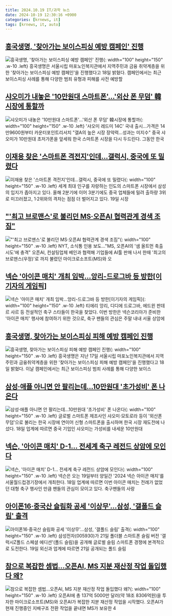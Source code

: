 ```yaml
---
title: 2024.10.19 IT/과학 뉴스
date: 2024-10-19 12:30:16 +0900
categories: [krnews, it]
tags: [krnews, it, auto]
---
```

## [흥국생명, '찾아가는 보이스피싱 예방 캠페인' 진행](https://n.news.naver.com/mnews/article/015/0005045800)

![흥국생명, '찾아가는 보이스피싱 예방 캠페인' 진행](https://mimgnews.pstatic.net/image/origin/015/2024/10/18/5045800.jpg?type=nf220_150){: width="100" height="150" .w-10 .left}
흥국생명은 서울시립 마포노인복지관에서 지역주민과 금융 취약계층을 위한 '찾아가는 보이스피싱 예방 캠페인'을 진행했다고 18일 밝혔다. 캠페인에서는 최근 보이스피싱 사례를 통해 다양한 범죄 유형과 피해를 사전 예방할

## [샤오미가 내놓은 '10만원대 스마트폰'…'외산 폰 무덤' 韓시장에 통할까](https://n.news.naver.com/mnews/article/586/0000088766)

![샤오미가 내놓은 '10만원대 스마트폰'…'외산 폰 무덤' 韓시장에 통할까](https://mimgnews.pstatic.net/image/origin/586/2024/10/18/88766.jpg?type=nf220_150){: width="100" height="150" .w-10 .left}
'샤오미 레드미 14C' 국내 출시…가격은 14만9600원부터 카운터포인트리서치 "갤A의 높은 시장 장악력…성과는 미지수" 중국 샤오미가 10만원대 초저가폰을 앞세워 한국 스마트폰 시장을 다시 두드린다. 그동안 한국

## [이재용 찾은 '스마트폰 격전지'인데…갤럭시, 중국에 또 밀렸다](https://n.news.naver.com/mnews/article/008/0005102755)

![이재용 찾은 '스마트폰 격전지'인데…갤럭시, 중국에 또 밀렸다](https://mimgnews.pstatic.net/image/origin/008/2024/10/19/5102755.jpg?type=nf220_150){: width="100" height="150" .w-10 .left}
세계 최대 인구를 자랑하는 인도의 스마트폰 시장에서 삼성의 입지가 좁아지고 있다. 올해 2분기에 이어 3분기에도 중국 업체들에 밀려 출하량 3위로 미끄러졌고, 1·2위와의 격차는 점점 더 벌어지고 있다. 19일 시장

## ["'최고 브로맨스'로 불리던 MS·오픈AI 협력관계 경색 조짐"](https://n.news.naver.com/mnews/article/001/0014992808)

!["'최고 브로맨스'로 불리던 MS·오픈AI 협력관계 경색 조짐"](https://mimgnews.pstatic.net/image/origin/001/2024/10/18/14992808.jpg?type=nf220_150){: width="100" height="150" .w-10 .left}
NYT, 소식통 인용 보도…"MS, 오픈AI의 '샘 올트먼 축출 시도'에 충격" 오픈AI, 컨설팅업체 베인과 협력해 기업들에 AI툴 판매 나서 한때 '최고의 브로맨스(우정)'로 까지 불렸던 마이크로소프트(MS)와 오

## [넥슨 '아이콘 매치' 개최 임박...앙리-드로그바 등 방한[이기자의 게임픽]](https://n.news.naver.com/mnews/article/092/0002349163)

![넥슨 '아이콘 매치' 개최 임박...앙리-드로그바 등 방한[이기자의 게임픽]](https://mimgnews.pstatic.net/image/origin/092/2024/10/18/2349163.jpg?type=nf220_150){: width="100" height="150" .w-10 .left}
티에리 앙리, 디디에 드로그바, 에드윈 판데르 사르 등 전설적인 축구 스타들이 한국을 찾았다. 이번 방한은 넥슨코리아가 준비한 '아이콘 매치' 행사에 참여하기 위한 것으로, 축구 팬들의 관심은 주말 내내 서울 상암에

## [흥국생명, 찾아가는 보이스피싱 피해 예방 캠페인 진행](https://n.news.naver.com/mnews/article/119/0002882937)

![흥국생명, 찾아가는 보이스피싱 피해 예방 캠페인 진행](https://mimgnews.pstatic.net/image/origin/119/2024/10/18/2882937.jpg?type=nf220_150){: width="100" height="150" .w-10 .left}
흥국생명은 지난 17일 서울시립 마포노인복지관에서 지역주민과 금융취약계층을 위한 '찾아가는 보이스피싱 피해 예방 캠페인'을 진행했다고 18일 밝혔다. 이날 캠페인에서는 최근 보이스피싱 범죄 사례를 통해 다양한 보이스

## [삼성·애플 아니면 안 팔리는데…10만원대 '초가성비' 폰 나온다](https://n.news.naver.com/mnews/article/015/0005045735)

![삼성·애플 아니면 안 팔리는데…10만원대 '초가성비' 폰 나온다](https://mimgnews.pstatic.net/image/origin/015/2024/10/18/5045735.jpg?type=nf220_150){: width="100" height="150" .w-10 .left}
글로벌 스마트폰 제조사인 샤오미·모토로라 등이 '외산폰 무덤'으로 불리는 한국 시장에 연이어 신형 스마트폰을 출시하며 한국 시장 재도전에 나섰다. 18일 업계에 따르면 중국 기업인 샤오미는 가성비를 내세운 10만원대

## [넥슨, '아이콘 매치' D-1... 전세계 축구 레전드 상암에 모인다](https://n.news.naver.com/mnews/article/014/0005255390)

![넥슨, '아이콘 매치' D-1... 전세계 축구 레전드 상암에 모인다](https://mimgnews.pstatic.net/image/origin/014/2024/10/18/5255390.jpg?type=nf220_150){: width="100" height="150" .w-10 .left}
넥슨은 오는 19일부터 양일간 '2024 넥슨 아이콘 매치'를 서울월드컵경기장에서 개최한다. 18일 업계에 따르면 이번 아이콘 매치는 전례가 없었던 대형 축구 행사인 만큼 팬들의 관심이 모이고 있다. 축구팬들의 사랑

## [아이폰16·중국산 슬림화 공세 '이상무'…삼성, '갤폴드 슬림' 출격](https://n.news.naver.com/mnews/article/421/0007854313)

![아이폰16·중국산 슬림화 공세 '이상무'…삼성, '갤폴드 슬림' 출격](https://mimgnews.pstatic.net/image/origin/421/2024/10/19/7854313.jpg?type=nf220_150){: width="100" height="150" .w-10 .left}
삼성전자(005930)가 21일 폴더블 스마트폰 슬림 버전 '갤럭시Z폴드 스페셜 에디션'(폴드 슬림)을 공개해 글로벌 슬림 스마트폰 경쟁에 본격적으로 도전한다. 19일 외신과 업계에 따르면 21일 공개되는 폴드 슬림

## [참으로 복잡한 셈법...오픈AI, MS 지분 재산정 작업 돌입했다 왜?](https://n.news.naver.com/mnews/article/014/0005255447)

![참으로 복잡한 셈법...오픈AI, MS 지분 재산정 작업 돌입했다 왜?](https://mimgnews.pstatic.net/image/origin/014/2024/10/19/5255447.jpg?type=nf220_150){: width="100" height="150" .w-10 .left}
오픈AI에 총 137억 5000만 달러(약 18조 8306억원)을 투자한 마이크로소프트(MS)와 오픈AI가 복잡한 지분 재산정 작업을 시작했다. 오픈AI가 현재 진행중인 지배구조 전환 작업을 끝내면 MS가 보유한 4

